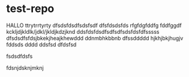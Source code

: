 # test-repo

HALLO
ttrytrrtyrty
dfsdsfdsdfsdsfsdf
dfsfdsdsfds
rfgfdgfddfg
fddfggdf
kckljdjkldlk/jdkl/jkldjkdzjknd
ddsfdsfdsdfsdfsdfsdsfdsfdfsssss
dfsdsdfsfdsjbkekjheajkhewddd
ddnmbhkbbnb
dfssddddd
hjkhjbkjhugjv
fddsds
dddd
ddsfsd
dfdsfsd


fsdsdfdsfs


fdsnjdsknjmknj
